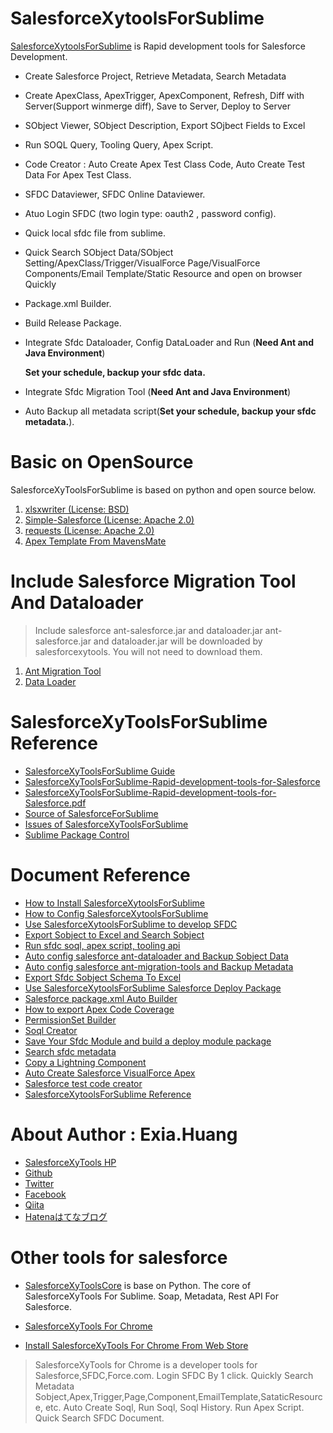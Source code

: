 # SalesforceXytoolsForSublime

[SalesforceXytoolsForSublime](http://salesforcexytools.com/categories/SalesforcexytoolsForSublime/) is Rapid development tools for Salesforce Development.

- Create Salesforce Project, Retrieve Metadata, Search Metadata

- Create ApexClass, ApexTrigger, ApexComponent, Refresh, Diff with Server(Support winmerge diff), Save to Server, Deploy to Server

- SObject Viewer, SObject Description, Export SOjbect Fields to Excel

- Run SOQL Query, Tooling Query, Apex Script.

- Code Creator : Auto Create Apex Test Class Code, Auto Create Test Data For Apex Test Class.

- SFDC Dataviewer, SFDC Online Dataviewer.

- Atuo Login SFDC (two login type: oauth2 , password config).

- Quick local sfdc file from sublime.

- Quick Search SObject Data/SObject Setting/ApexClass/Trigger/VisualForce Page/VisualForce Components/Email Template/Static Resource and open on browser Quickly

- Package.xml Builder.

- Build Release Package.

- Integrate Sfdc Dataloader, Config DataLoader and Run (**Need Ant and Java Environment**)

  **Set your schedule, backup your sfdc data.**

- Integrate Sfdc Migration Tool (**Need Ant and Java Environment**)

- Auto Backup all metadata script(**Set your schedule, backup your sfdc metadata.**).


# Basic on OpenSource

SalesforceXyToolsForSublime is based on python and open source below.

1. [xlsxwriter (License: BSD)](https://github.com/jmcnamara/XlsxWriter)
2. [Simple-Salesforce (License: Apache 2.0)](https://pypi.python.org/pypi/simple-salesforce/0.72.2)
3. [requests (License: Apache 2.0)](https://pypi.python.org/pypi/requests/2.12.3)
4. [Apex Template From MavensMate](https://github.com/joeferraro/MavensMate/tree/master/app/lib/templates/github)

# Include Salesforce Migration Tool And Dataloader
> Include salesforce ant-salesforce.jar and dataloader.jar
> ant-salesforce.jar and dataloader.jar will be downloaded by salesforcexytools.
> You will not need to download them.
1. [Ant Migration Tool](https://developer.salesforce.com/docs/atlas.en-us.216.0.daas.meta/daas/meta_development.htm)
2. [Data Loader](https://developer.salesforce.com/docs/atlas.en-us.216.0.dataLoader.meta/dataLoader/data_loader.htm)

# SalesforceXyToolsForSublime Reference

* [SalesforceXyToolsForSublime Guide](http://salesforcexytools.com/categories/SalesforcexytoolsForSublime/)
* [SalesforceXyToolsForSublime-Rapid-development-tools-for-Salesforce](http://salesforcexytools.com/Salesforce/SalesforceXyTools-For-Sublime.html)
* [SalesforceXyToolsForSublime-Rapid-development-tools-for-Salesforce.pdf](http://salesforcexytools.com/pdf/SalesforceXyToolsForSublime-Rapid-development-tools-for-Salesforce.pdf)
* [Source of SalesforceForSublime](https://github.com/exiahuang/SalesforceXyTools)
* [Issues of SalesforceXyToolsForSublime](https://github.com/exiahuang/SalesforceXyTools/issues)
* [Sublime Package Control](https://packagecontrol.io/packages/SalesforceXyTools)



# Document Reference
- [How to Install SalesforceXytoolsForSublime](http://salesforcexytools.com/SalesforcexytoolsForSublime/SalesforceXytoolsForSublime-001-Install.html)
- [How to Config SalesforceXytoolsForSublime](http://salesforcexytools.com/SalesforcexytoolsForSublime/SalesforceXytoolsForSublime-002-Config.html)
- [Use SalesforceXytoolsForSublime to develop SFDC](http://salesforcexytools.com/SalesforcexytoolsForSublime/SalesforceXytoolsForSublime-003-SFDC-Develop.html)
- [Export Sobject to Excel and Search Sobject](http://salesforcexytools.com/SalesforcexytoolsForSublime/SalesforceXytoolsForSublime-004-Sobject.html)
- [Run sfdc soql, apex script, tooling api](http://salesforcexytools.com/SalesforcexytoolsForSublime/SalesforceXytoolsForSublime-005-RunScript.html)
- [Auto config salesforce ant-dataloader and Backup Sobject Data](http://salesforcexytools.com/SalesforcexytoolsForSublime/SalesforceXytoolsForSublime-006-Dataloader.html)
- [Auto config salesforce ant-migration-tools and Backup Metadata](http://salesforcexytools.com/SalesforcexytoolsForSublime/SalesforceXytoolsForSublime-007-Migration-Tool.html)
- [Export Sfdc Sobject Schema To Excel](http://salesforcexytools.com/SalesforcexytoolsForSublime/SalesforceXytoolsForSublime-008-Export-Sobject-Schema-To-Excel.html)
- [Use SalesforceXytoolsForSublime Salesforce Deploy Package](http://salesforcexytools.com/SalesforcexytoolsForSublime/SalesforceXytoolsForSublime-009-DeployPackage-Builder.html)
- [Salesforce package.xml Auto Builder](http://salesforcexytools.com/SalesforcexytoolsForSublime/SalesforceXytoolsForSublime-010-Packagexml-Builder.html)
- [How to export Apex Code Coverage](http://salesforcexytools.com/SalesforcexytoolsForSublime/SalesforceXytoolsForSublime-011-Apex-Coverage.html)
- [PermissionSet Builder](http://salesforcexytools.com/SalesforcexytoolsForSublime/SalesforceXytoolsForSublime-012-PermissionSet-Builder.html)
- [Soql Creator](http://salesforcexytools.com/SalesforcexytoolsForSublime/SalesforceXytoolsForSublime-013-Create-Soql.html)
- [Save Your Sfdc Module and build a deploy module package](http://salesforcexytools.com/SalesforcexytoolsForSublime/SalesforceXytoolsForSublime-014-Build-Deploy-Module.html)
- [Search sfdc metadata](http://salesforcexytools.com/SalesforcexytoolsForSublime/SalesforceXytoolsForSublime-015-Search-SFDC-Metadata.html)
- [Copy a Lightning Component](http://salesforcexytools.com/SalesforcexytoolsForSublime/SalesforceXytoolsForSublime-016-Copy-Lightning-component.html)
- [Auto Create Salesforce VisualForce Apex](http://salesforcexytools.com/SalesforcexytoolsForSublime/SalesforceXytoolsForSublime-101-ApexCode-Creater.html)
- [Salesforce test code creator](http://salesforcexytools.com/SalesforcexytoolsForSublime/SalesforceXytoolsForSublime-102-TestClass-Creater.html)
- [SalesforceXytoolsForSublime Reference](http://salesforcexytools.com/SalesforcexytoolsForSublime/SalesforceXytoolsForSublime-901-Reference.html)



# About Author : Exia.Huang

* [SalesforceXyTools HP](http://salesforcexytools.com)
* [Github](https://github.com/exiahuang)
* [Twitter](https://twitter.com/ExiaSfdc)
* [Facebook](https://www.facebook.com/profile.php?id=100015890262852)
* [Qiita](https://qiita.com/exiasfdc)
* [Hatenaはてなブログ](https://exiasfdc.hatenablog.com/)


# Other tools for salesforce
* [SalesforceXyToolsCore](https://github.com/exiahuang/SalesforceXyToolsCore) is base on Python. 
The core of SalesforceXyTools For Sublime. Soap, Metadata, Rest API For Salesforce.

* [SalesforceXyTools For Chrome](http://salesforcexytools.com/Salesforce/SalesforceXyTools-For-Chrome.html)

* [Install SalesforceXyTools For Chrome From Web Store](https://chrome.google.com/webstore/detail/salesforcexytools/ehklfkbacogbanjgekccnbfdgjechlmf)

> SalesforceXyTools for Chrome is a developer tools for Salesforce,SFDC,Force.com. Login SFDC By 1 click. Quickly Search Metadata Sobject,Apex,Trigger,Page,Component,EmailTemplate,SataticResource, etc. Auto Create Soql, Run Soql, Soql History. Run Apex Script. Quick Search SFDC Document.
